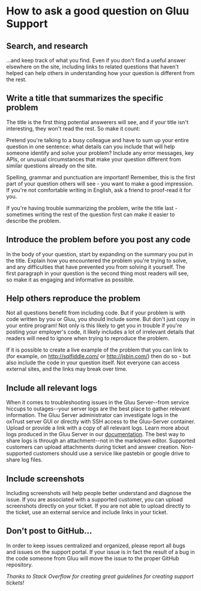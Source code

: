 # How to ask a good question on Gluu Support 

## Search, and research

...and keep track of what you find. Even if you don't find a useful answer elsewhere on the site, including links to related questions that haven't helped can help others in understanding how your question is different from the rest.

## Write a title that summarizes the specific problem

The title is the first thing potential answerers will see, and if your title isn't interesting, they won't read the rest. So make it count:

Pretend you're talking to a busy colleague and have to sum up your entire question in one sentence: what details can you include that will help someone identify and solve your problem? Include any error messages, key APIs, or unusual circumstances that make your question different from similar questions already on the site.

Spelling, grammar and punctuation are important! Remember, this is the first part of your question others will see - you want to make a good impression. If you're not comfortable writing in English, ask a friend to proof-read it for you.

If you're having trouble summarizing the problem, write the title last - sometimes writing the rest of the question first can make it easier to describe the problem.

## Introduce the problem before you post any code

In the body of your question, start by expanding on the summary you put in the title. Explain how you encountered the problem you're trying to solve, and any difficulties that have prevented you from solving it yourself. The first paragraph in your question is the second thing most readers will see, so make it as engaging and informative as possible.

## Help others reproduce the problem

Not all questions benefit from including code. But if your problem is with code written by you or Gluu, you should include some. But don't just copy in your entire program! Not only is this likely to get you in trouble if you're posting your employer's code, it likely includes a lot of irrelevant details that readers will need to ignore when trying to reproduce the problem. 

If it is possible to create a live example of the problem that you can link to (for example, on http://sqlfiddle.com/ or http://jsbin.com/) then do so - but also include the code in your question itself. Not everyone can access external sites, and the links may break over time.

## Include all relevant logs 

When it comes to troubleshooting issues in the Gluu Server--from service hiccups to outages--your server logs are the best place to gather relevant information. The Gluu Server administrator can investigate logs in the oxTrust server GUI or directly with SSH access to the Gluu-Server container. Upload or provide a link with a copy of all relevant logs. Learn more about logs produced in the Gluu Server in our [documentation](https://gluu.org/docs/reference/logs/). 
The best way to share logs is through an attachment--not in the markdown editor. Supported customers can upload attachments during ticket and answer creation. Non-supported customers should use a service like pastebin or google drive to share log files.   
   
## Include screenshots

Including screenshots will help people better understand and diagnose the issue. If you are associated with a supported customer, you can upload screenshots directly on your ticket. If you are not able to upload directly to the ticket, use an external service and include links in your ticket. 

## Don't post to GitHub... 

In order to keep issues centralized and organized, please report all bugs and issues on the support portal. If your issue is in fact the result of a bug in the code someone from Gluu will move the issue to the proper GitHub repository. 
   
*Thanks to Stack Overflow for creating great guidelines for creating support tickets!*
